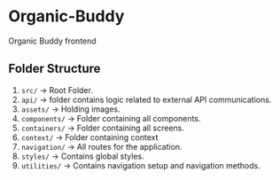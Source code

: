 # Organic-Buddy

Organic Buddy frontend

## Folder Structure

1. `src/` -> Root Folder.
2. `api/` -> folder contains logic related to external API communications.
3. `assets/` -> Holding images.
4. `components/` -> Folder containing all components.
5. `containers/` -> Folder containing all screens.
6. `context/` -> Folder containing context
7. `navigation/` -> All routes for the application.
8. `styles/` -> Contains global styles.
9. `utilities/` -> Contains navigation setup and navigation methods.
